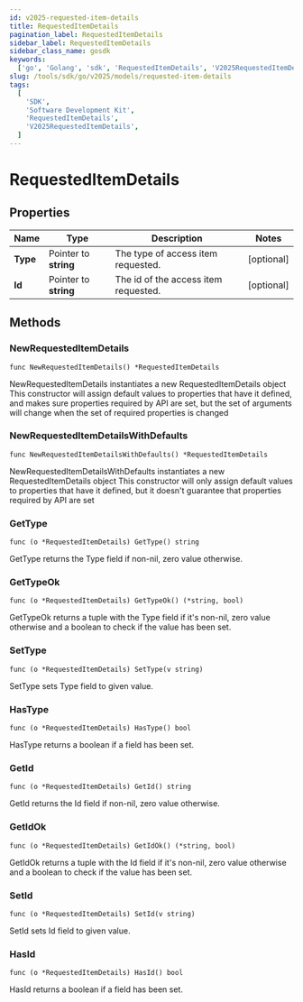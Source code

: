 ```yaml
---
id: v2025-requested-item-details
title: RequestedItemDetails
pagination_label: RequestedItemDetails
sidebar_label: RequestedItemDetails
sidebar_class_name: gosdk
keywords:
  ['go', 'Golang', 'sdk', 'RequestedItemDetails', 'V2025RequestedItemDetails']
slug: /tools/sdk/go/v2025/models/requested-item-details
tags:
  [
    'SDK',
    'Software Development Kit',
    'RequestedItemDetails',
    'V2025RequestedItemDetails',
  ]
---
```


# RequestedItemDetails

## Properties

| Name | Type | Description | Notes |
| --- | --- | --- | --- |
| **Type** | Pointer to **string** | The type of access item requested. | [optional] |
| **Id** | Pointer to **string** | The id of the access item requested. | [optional] |

## Methods

### NewRequestedItemDetails

`func NewRequestedItemDetails() *RequestedItemDetails`

NewRequestedItemDetails instantiates a new RequestedItemDetails object This constructor will assign default values to properties that have it defined, and makes sure properties required by API are set, but the set of arguments will change when the set of required properties is changed

### NewRequestedItemDetailsWithDefaults

`func NewRequestedItemDetailsWithDefaults() *RequestedItemDetails`

NewRequestedItemDetailsWithDefaults instantiates a new RequestedItemDetails object This constructor will only assign default values to properties that have it defined, but it doesn't guarantee that properties required by API are set

### GetType

`func (o *RequestedItemDetails) GetType() string`

GetType returns the Type field if non-nil, zero value otherwise.

### GetTypeOk

`func (o *RequestedItemDetails) GetTypeOk() (*string, bool)`

GetTypeOk returns a tuple with the Type field if it's non-nil, zero value otherwise and a boolean to check if the value has been set.

### SetType

`func (o *RequestedItemDetails) SetType(v string)`

SetType sets Type field to given value.

### HasType

`func (o *RequestedItemDetails) HasType() bool`

HasType returns a boolean if a field has been set.

### GetId

`func (o *RequestedItemDetails) GetId() string`

GetId returns the Id field if non-nil, zero value otherwise.

### GetIdOk

`func (o *RequestedItemDetails) GetIdOk() (*string, bool)`

GetIdOk returns a tuple with the Id field if it's non-nil, zero value otherwise and a boolean to check if the value has been set.

### SetId

`func (o *RequestedItemDetails) SetId(v string)`

SetId sets Id field to given value.

### HasId

`func (o *RequestedItemDetails) HasId() bool`

HasId returns a boolean if a field has been set.
